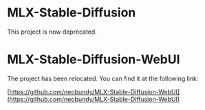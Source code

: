 # MLX-Stable-Diffusion

This project is now deprecated.

# MLX-Stable-Diffusion-WebUI

The project has been relocated. You can find it at the following link:

[https://github.com/neobundy/MLX-Stable-Diffusion-WebUI](https://github.com/neobundy/MLX-Stable-Diffusion-WebUI)
